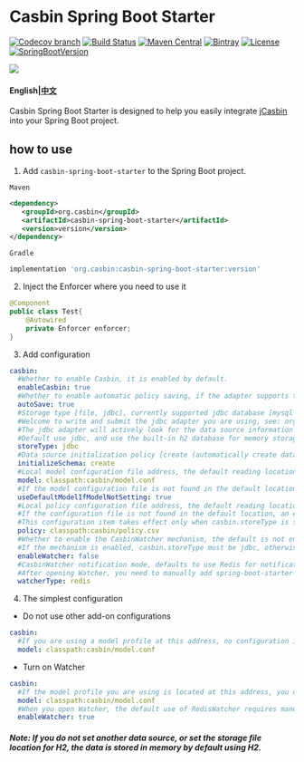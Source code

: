 # Casbin Spring Boot Starter

[![Codecov branch](https://img.shields.io/codecov/c/github/jcasbin/casbin-spring-boot-starter/master.svg?logo=codecov&style=flat-square)](https://codecov.io/gh/jcasbin/casbin-spring-boot-starter)
[![Build Status](https://img.shields.io/travis/com/jcasbin/casbin-spring-boot-starter/master.svg?style=flat-square)](https://travis-ci.com/jcasbin/casbin-spring-boot-starter)
[![Maven Central](https://img.shields.io/maven-central/v/org.casbin/casbin-spring-boot-starter.svg?style=flat-square&color=brightgreen)](https://maven-badges.herokuapp.com/maven-central/org.casbin/casbin-spring-boot-starter/)
[![Bintray](https://img.shields.io/bintray/v/casbin/maven/casbin-spring-boot-starter.svg?style=flat-square&color=blue)](https://bintray.com/casbin/maven/casbin-spring-boot-starter/_latestVersion)
[![License](https://img.shields.io/github/license/jcasbin/casbin-spring-boot-starter.svg?style=flat-square&color=blue)](http://www.apache.org/licenses/LICENSE-2.0.txt)
[![SpringBootVersion](https://img.shields.io/badge/SpringBoot-2.1.4-heightgreen.svg?style=flat-square)](https://spring.io/projects/spring-boot)

[![](https://raw.githubusercontent.com/casbin/jcasbin/master/casbin-logo.png)](https://casbin.org)

#### English|[中文](https://github.com/jcasbin/casbin-spring-boot-starter/blob/master/README_CN.md)

Casbin Spring Boot Starter is designed to help you easily integrate [jCasbin](https://github.com/casbin/jcasbin) into your Spring Boot project.

## how to use
1. Add ```casbin-spring-boot-starter``` to the Spring Boot project.

```Maven```

```xml
<dependency>
   <groupId>org.casbin</groupId>
   <artifactId>casbin-spring-boot-starter</artifactId>
   <version>version</version>
</dependency>
```
```Gradle```

```groovy
implementation 'org.casbin:casbin-spring-boot-starter:version'
```
2. Inject the Enforcer where you need to use it
```java
@Component
public class Test{
    @Autowired
    private Enforcer enforcer;
}
```
3. Add configuration
```yaml
casbin:
  #Whether to enable Casbin, it is enabled by default.
  enableCasbin: true
  #Whether to enable automatic policy saving, if the adapter supports this function, it is enabled by default.
  autoSave: true
  #Storage type [file, jdbc], currently supported jdbc database [mysql (mariadb), h2, oracle, postgresql]
  #Welcome to write and submit the jdbc adapter you are using, see: org.casbin.adapter.OracleAdapter
  #The jdbc adapter will actively look for the data source information you configured in spring.datasource
  #Default use jdbc, and use the built-in h2 database for memory storage
  storeType: jdbc
  #Data source initialization policy [create (automatically create data table, no longer initialized if created), never (always do not initialize)]
  initializeSchema: create
  #Local model configuration file address, the default reading location: classpath: casbin/model.conf
  model: classpath:casbin/model.conf
  #If the model configuration file is not found in the default location and casbin.model is not set correctly, the built-in default rbac model is used, which takes effect by default.
  useDefaultModelIfModelNotSetting: true
  #Local policy configuration file address, the default reading location: classpath: casbin/policy.csv
  #If the configuration file is not found in the default location, an exception will be thrown.
  #This configuration item takes effect only when casbin.storeType is set to file.
  policy: classpath:casbin/policy.csv
  #Whether to enable the CasbinWatcher mechanism, the default is not enabled.
  #If the mechanism is enabled, casbin.storeType must be jdbc, otherwise the configuration is invalid.
  enableWatcher: false
  #CasbinWatcher notification mode, defaults to use Redis for notification synchronization, temporarily only supports Redis
  #After opening Watcher, you need to manually add spring-boot-starter-data-redis dependency.
  watcherType: redis
```
4. The simplest configuration
- Do not use other add-on configurations
```yaml
casbin:
  #If you are using a model profile at this address, no configuration is required
  model: classpath:casbin/model.conf
```
-  Turn on Watcher
```yaml
casbin:
  #If the model profile you are using is located at this address, you do not need this configuration
  model: classpath:casbin/model.conf
  #When you open Watcher, the default use of RedisWatcher requires manual addition of spring-boot-starter-data-redis dependency.
  enableWatcher: true
```
##### Note: If you do not set another data source, or set the storage file location for H2, the data is stored in memory by default using H2.
